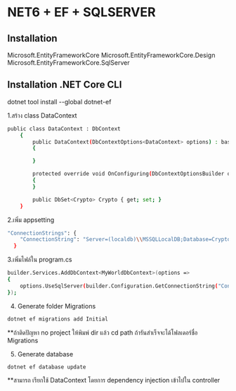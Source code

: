 # NET6 + EF + SQLSERVER
## Installation
Microsoft.EntityFrameworkCore
Microsoft.EntityFrameworkCore.Design
Microsoft.EntityFrameworkCore.SqlServer
## Installation .NET Core CLI
dotnet tool install --global dotnet-ef

1.สร้าง class DataContext
```sh
public class DataContext : DbContext
    {
        public DataContext(DbContextOptions<DataContext> options) : base(options)
        {

        }

        protected override void OnConfiguring(DbContextOptionsBuilder options)
        {
        }

        public DbSet<Crypto> Crypto { get; set; }
    }
```

	
2.เพิ่ม appsetting
```sh
"ConnectionStrings": {
    "ConnectionString": "Server=(localdb)\\MSSQLLocalDB;Database=Crypto;User Id=sa;Password=P@ssw0rd;"
  }
```


3.เพิ่มไฟล์ใน program.cs
```sh
builder.Services.AddDbContext<MyWorldDbContext>(options =>
{
	options.UseSqlServer(builder.Configuration.GetConnectionString("ConnectionString"));
});
```

4. Generate folder Migrations
```sh
dotnet ef migrations add Initial
```
**ถ้าติดปัญหา no project ให้พิมพ์ dir แล้ว cd path ถ้ารันสำเร็จจะได้โฟลเดอร์ชื่อ Migrations

5. Generate database
```sh
dotnet ef database update
```
**สามารถ เรียกใช้ DataContext โดยการ dependency injection เข้าไปใน controller